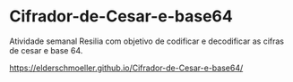 # Cifrador-de-Cesar-e-base64
Atividade semanal Resilia com objetivo de codificar e decodificar as cifras de cesar e base 64. 

https://elderschmoeller.github.io/Cifrador-de-Cesar-e-base64/
